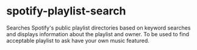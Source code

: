 # spotify-playlist-search
Searches Spotify's public playlist directories based on keyword searches and displays information about the playlist and owner. To be used to find acceptable playlist to ask have your own music featured.
